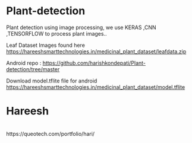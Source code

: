 # Plant-detection
Plant detection using image processing, we use KERAS ,CNN ,TENSORFLOW to process plant images..

Leaf Dataset Images found here https://hareeshsmarttechnologies.in/medicinal_plant_dataset/leafdata.zip

Android repo : https://github.com/harishkondepati/Plant-detection/tree/master

Download model.tflite file for android https://hareeshsmarttechnologies.in/medicinal_plant_dataset/model.tflite
# Hareesh 
<br>
https://queotech.com/portfolio/hari/
